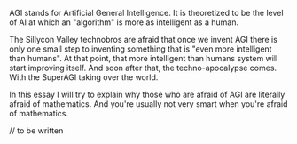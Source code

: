 AGI stands for Artificial General Intelligence. 
It is theoretized to be the level of AI at which an "algorithm" is more as intelligent as a human. 

The Sillycon Valley technobros are afraid that once we invent AGI there is only one small step to inventing something that is "even more intelligent than humans". At that point, that more intelligent than humans system will start improving itself. And soon after that, the techno-apocalypse comes. With the SuperAGI taking over the world. 

In this essay I will try to explain why those who are afraid of AGI are literally afraid of mathematics. And you're usually not very smart when you're afraid of mathematics. 

// to be written